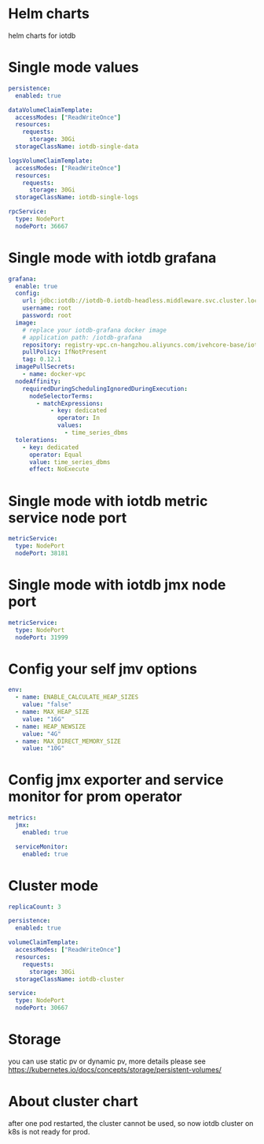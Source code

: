 # Helm charts
helm charts for iotdb

# Single mode values
```yaml
persistence:
  enabled: true

dataVolumeClaimTemplate:
  accessModes: ["ReadWriteOnce"]
  resources:
    requests:
      storage: 30Gi
  storageClassName: iotdb-single-data

logsVolumeClaimTemplate:
  accessModes: ["ReadWriteOnce"]
  resources:
    requests:
      storage: 30Gi
  storageClassName: iotdb-single-logs

rpcService:
  type: NodePort
  nodePort: 36667
```

# Single mode with iotdb grafana
```yaml
grafana:
  enable: true
  config:
    url: jdbc:iotdb://iotdb-0.iotdb-headless.middleware.svc.cluster.local:6667/
    username: root
    password: root
  image:
    # replace your iotdb-grafana docker image
    # application path: /iotdb-grafana
    repository: registry-vpc.cn-hangzhou.aliyuncs.com/ivehcore-base/iotdb-grafana
    pullPolicy: IfNotPresent
    tag: 0.12.1
  imagePullSecrets:
    - name: docker-vpc
  nodeAffinity:
    requiredDuringSchedulingIgnoredDuringExecution:
      nodeSelectorTerms:
        - matchExpressions:
            - key: dedicated
              operator: In
              values:
                - time_series_dbms
  tolerations:
    - key: dedicated
      operator: Equal
      value: time_series_dbms
      effect: NoExecute
```

# Single mode with iotdb metric service node port
```yaml
metricService:
  type: NodePort
  nodePort: 38181
```

# Single mode with iotdb jmx node port
```yaml
metricService:
  type: NodePort
  nodePort: 31999
```

# Config your self jmv options
```yaml
env:
  - name: ENABLE_CALCULATE_HEAP_SIZES
    value: "false"
  - name: MAX_HEAP_SIZE
    value: "16G"
  - name: HEAP_NEWSIZE
    value: "4G"
  - name: MAX_DIRECT_MEMORY_SIZE
    value: "10G"
```

# Config jmx exporter and service monitor for prom operator
```yaml
metrics:
  jmx:
    enabled: true

  serviceMonitor:
    enabled: true
```

# Cluster mode
```yaml
replicaCount: 3

persistence:
  enabled: true

volumeClaimTemplate:
  accessModes: ["ReadWriteOnce"]
  resources:
    requests:
      storage: 30Gi
  storageClassName: iotdb-cluster

service:
  type: NodePort
  nodePort: 30667
```

# Storage
you can use static pv or dynamic pv, more details please see https://kubernetes.io/docs/concepts/storage/persistent-volumes/

# About cluster chart
after one pod restarted, the cluster cannot be used, so now iotdb cluster on k8s is not ready for prod.
